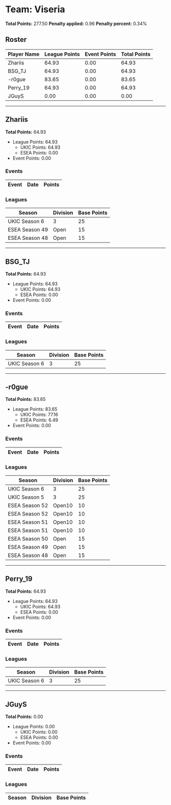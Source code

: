 # Team: Viseria

**Total Points:** 277.50
**Penalty applied:** 0.96
**Penalty percent:** 0.34%

## Roster
| Player Name | League Points | Event Points | Total Points |
|-------------|--------------|--------------|-------------|
| Zhariis | 64.93 | 0.00 | 64.93 |
| BSG_TJ | 64.93 | 0.00 | 64.93 |
| -r0gue | 83.65 | 0.00 | 83.65 |
| Perry_19 | 64.93 | 0.00 | 64.93 |
| JGuyS | 0.00 | 0.00 | 0.00 |

---

## Zhariis

**Total Points:** 64.93

- League Points: 64.93
  - UKIC Points: 64.93
  - ESEA Points: 0.00
- Event Points: 0.00

### Events
| Event | Date | Points |
|-------|------|--------|
### Leagues
| Season | Division | Base Points |
|--------|----------|-------------|
| UKIC Season 6 | 3 | 25 |
| ESEA Season 49 | Open | 15 |
| ESEA Season 48 | Open | 15 |
---

## BSG_TJ

**Total Points:** 64.93

- League Points: 64.93
  - UKIC Points: 64.93
  - ESEA Points: 0.00
- Event Points: 0.00

### Events
| Event | Date | Points |
|-------|------|--------|
### Leagues
| Season | Division | Base Points |
|--------|----------|-------------|
| UKIC Season 6 | 3 | 25 |
---

## -r0gue

**Total Points:** 83.65

- League Points: 83.65
  - UKIC Points: 77.16
  - ESEA Points: 6.49
- Event Points: 0.00

### Events
| Event | Date | Points |
|-------|------|--------|
### Leagues
| Season | Division | Base Points |
|--------|----------|-------------|
| UKIC Season 6 | 3 | 25 |
| UKIC Season 5 | 3 | 25 |
| ESEA Season 52 | Open10 | 10 |
| ESEA Season 52 | Open10 | 10 |
| ESEA Season 51 | Open10 | 10 |
| ESEA Season 51 | Open10 | 10 |
| ESEA Season 50 | Open | 15 |
| ESEA Season 49 | Open | 15 |
| ESEA Season 48 | Open | 15 |
---

## Perry_19

**Total Points:** 64.93

- League Points: 64.93
  - UKIC Points: 64.93
  - ESEA Points: 0.00
- Event Points: 0.00

### Events
| Event | Date | Points |
|-------|------|--------|
### Leagues
| Season | Division | Base Points |
|--------|----------|-------------|
| UKIC Season 6 | 3 | 25 |
---

## JGuyS

**Total Points:** 0.00

- League Points: 0.00
  - UKIC Points: 0.00
  - ESEA Points: 0.00
- Event Points: 0.00

### Events
| Event | Date | Points |
|-------|------|--------|
### Leagues
| Season | Division | Base Points |
|--------|----------|-------------|